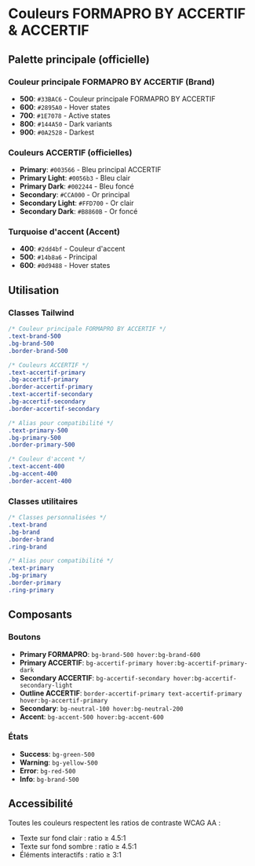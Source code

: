 # Couleurs FORMAPRO BY ACCERTIF & ACCERTIF

## Palette principale (officielle)

### Couleur principale FORMAPRO BY ACCERTIF (Brand)
- **500**: `#33BAC6` - Couleur principale FORMAPRO BY ACCERTIF
- **600**: `#2895A0` - Hover states
- **700**: `#1E7078` - Active states
- **800**: `#144A50` - Dark variants
- **900**: `#0A2528` - Darkest

### Couleurs ACCERTIF (officielles)
- **Primary**: `#003566` - Bleu principal ACCERTIF
- **Primary Light**: `#0056b3` - Bleu clair
- **Primary Dark**: `#002244` - Bleu foncé
- **Secondary**: `#CCA000` - Or principal
- **Secondary Light**: `#FFD700` - Or clair
- **Secondary Dark**: `#B8860B` - Or foncé

### Turquoise d'accent (Accent)
- **400**: `#2dd4bf` - Couleur d'accent
- **500**: `#14b8a6` - Principal
- **600**: `#0d9488` - Hover states

## Utilisation

### Classes Tailwind
```css
/* Couleur principale FORMAPRO BY ACCERTIF */
.text-brand-500
.bg-brand-500
.border-brand-500

/* Couleurs ACCERTIF */
.text-accertif-primary
.bg-accertif-primary
.border-accertif-primary
.text-accertif-secondary
.bg-accertif-secondary
.border-accertif-secondary

/* Alias pour compatibilité */
.text-primary-500
.bg-primary-500
.border-primary-500

/* Couleur d'accent */
.text-accent-400
.bg-accent-400
.border-accent-400
```

### Classes utilitaires
```css
/* Classes personnalisées */
.text-brand
.bg-brand
.border-brand
.ring-brand

/* Alias pour compatibilité */
.text-primary
.bg-primary
.border-primary
.ring-primary
```

## Composants

### Boutons
- **Primary FORMAPRO**: `bg-brand-500 hover:bg-brand-600`
- **Primary ACCERTIF**: `bg-accertif-primary hover:bg-accertif-primary-dark`
- **Secondary ACCERTIF**: `bg-accertif-secondary hover:bg-accertif-secondary-light`
- **Outline ACCERTIF**: `border-accertif-primary text-accertif-primary hover:bg-accertif-primary`
- **Secondary**: `bg-neutral-100 hover:bg-neutral-200`
- **Accent**: `bg-accent-500 hover:bg-accent-600`

### États
- **Success**: `bg-green-500`
- **Warning**: `bg-yellow-500`
- **Error**: `bg-red-500`
- **Info**: `bg-brand-500`

## Accessibilité

Toutes les couleurs respectent les ratios de contraste WCAG AA :
- Texte sur fond clair : ratio ≥ 4.5:1
- Texte sur fond sombre : ratio ≥ 4.5:1
- Éléments interactifs : ratio ≥ 3:1
